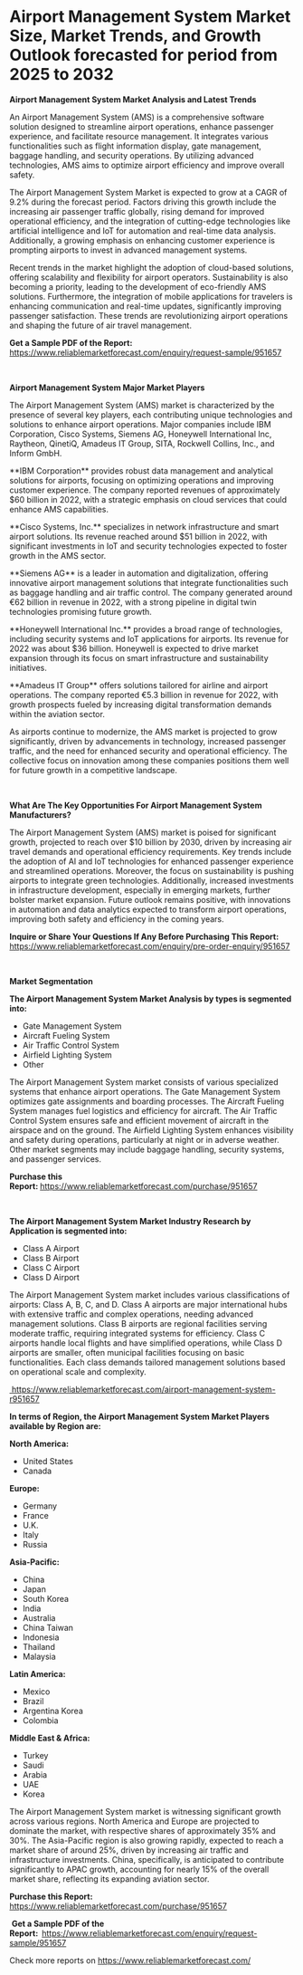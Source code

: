 <p><h1>Airport Management System Market Size, Market Trends, and Growth Outlook forecasted for period from 2025 to 2032</h1></p><p><strong>Airport Management System Market Analysis and Latest Trends</strong></p>
<p><p>An Airport Management System (AMS) is a comprehensive software solution designed to streamline airport operations, enhance passenger experience, and facilitate resource management. It integrates various functionalities such as flight information display, gate management, baggage handling, and security operations. By utilizing advanced technologies, AMS aims to optimize airport efficiency and improve overall safety.</p><p>The Airport Management System Market is expected to grow at a CAGR of 9.2% during the forecast period. Factors driving this growth include the increasing air passenger traffic globally, rising demand for improved operational efficiency, and the integration of cutting-edge technologies like artificial intelligence and IoT for automation and real-time data analysis. Additionally, a growing emphasis on enhancing customer experience is prompting airports to invest in advanced management systems.</p><p>Recent trends in the market highlight the adoption of cloud-based solutions, offering scalability and flexibility for airport operators. Sustainability is also becoming a priority, leading to the development of eco-friendly AMS solutions. Furthermore, the integration of mobile applications for travelers is enhancing communication and real-time updates, significantly improving passenger satisfaction. These trends are revolutionizing airport operations and shaping the future of air travel management.</p></p>
<p><strong>Get a Sample PDF of the Report:&nbsp;</strong> <a href="https://www.reliablemarketforecast.com/enquiry/request-sample/951657?utm_campaign=3283&utm_medium=2&utm_source=Github&utm_content=ia&utm_term=06032025&utm_id=airport-management-system">https://www.reliablemarketforecast.com/enquiry/request-sample/951657</a></p>
<p>&nbsp;</p>
<p><strong>Airport Management System Major Market Players</strong></p>
<p><p>The Airport Management System (AMS) market is characterized by the presence of several key players, each contributing unique technologies and solutions to enhance airport operations. Major companies include IBM Corporation, Cisco Systems, Siemens AG, Honeywell International Inc, Raytheon, QinetiQ, Amadeus IT Group, SITA, Rockwell Collins, Inc., and Inform GmbH.</p><p>**IBM Corporation** provides robust data management and analytical solutions for airports, focusing on optimizing operations and improving customer experience. The company reported revenues of approximately $60 billion in 2022, with a strategic emphasis on cloud services that could enhance AMS capabilities.</p><p>**Cisco Systems, Inc.** specializes in network infrastructure and smart airport solutions. Its revenue reached around $51 billion in 2022, with significant investments in IoT and security technologies expected to foster growth in the AMS sector.</p><p>**Siemens AG** is a leader in automation and digitalization, offering innovative airport management solutions that integrate functionalities such as baggage handling and air traffic control. The company generated around €62 billion in revenue in 2022, with a strong pipeline in digital twin technologies promising future growth.</p><p>**Honeywell International Inc.** provides a broad range of technologies, including security systems and IoT applications for airports. Its revenue for 2022 was about $36 billion. Honeywell is expected to drive market expansion through its focus on smart infrastructure and sustainability initiatives.</p><p>**Amadeus IT Group** offers solutions tailored for airline and airport operations. The company reported €5.3 billion in revenue for 2022, with growth prospects fueled by increasing digital transformation demands within the aviation sector.</p><p>As airports continue to modernize, the AMS market is projected to grow significantly, driven by advancements in technology, increased passenger traffic, and the need for enhanced security and operational efficiency. The collective focus on innovation among these companies positions them well for future growth in a competitive landscape.</p></p>
<p>&nbsp;</p>
<p><strong>What Are The Key Opportunities For Airport Management System Manufacturers?</strong></p>
<p><p>The Airport Management System (AMS) market is poised for significant growth, projected to reach over $10 billion by 2030, driven by increasing air travel demands and operational efficiency requirements. Key trends include the adoption of AI and IoT technologies for enhanced passenger experience and streamlined operations. Moreover, the focus on sustainability is pushing airports to integrate green technologies. Additionally, increased investments in infrastructure development, especially in emerging markets, further bolster market expansion. Future outlook remains positive, with innovations in automation and data analytics expected to transform airport operations, improving both safety and efficiency in the coming years.</p></p>
<p><strong>Inquire or Share Your Questions If Any Before Purchasing This Report:</strong> <a href="https://www.reliablemarketforecast.com/enquiry/pre-order-enquiry/951657?utm_campaign=3283&utm_medium=2&utm_source=Github&utm_content=ia&utm_term=06032025&utm_id=airport-management-system">https://www.reliablemarketforecast.com/enquiry/pre-order-enquiry/951657</a></p>
<p>&nbsp;</p>
<p><strong>Market Segmentation</strong></p>
<p><strong>The Airport Management System Market Analysis by types is segmented into:</strong></p>
<p><ul><li>Gate Management System</li><li>Aircraft Fueling System</li><li>Air Traffic Control System</li><li>Airfield Lighting System</li><li>Other</li></ul></p>
<p><p>The Airport Management System market consists of various specialized systems that enhance airport operations. The Gate Management System optimizes gate assignments and boarding processes. The Aircraft Fueling System manages fuel logistics and efficiency for aircraft. The Air Traffic Control System ensures safe and efficient movement of aircraft in the airspace and on the ground. The Airfield Lighting System enhances visibility and safety during operations, particularly at night or in adverse weather. Other market segments may include baggage handling, security systems, and passenger services.</p></p>
<p><strong>Purchase this Report:&nbsp;</strong><a href="https://www.reliablemarketforecast.com/purchase/951657?utm_campaign=3283&utm_medium=2&utm_source=Github&utm_content=ia&utm_term=06032025&utm_id=airport-management-system">https://www.reliablemarketforecast.com/purchase/951657</a></p>
<p>&nbsp;</p>
<p><strong>The Airport Management System Market Industry Research by Application is segmented into:</strong></p>
<p><ul><li>Class A Airport</li><li>Class B Airport</li><li>Class C Airport</li><li>Class D Airport</li></ul></p>
<p><p>The Airport Management System market includes various classifications of airports: Class A, B, C, and D. Class A airports are major international hubs with extensive traffic and complex operations, needing advanced management solutions. Class B airports are regional facilities serving moderate traffic, requiring integrated systems for efficiency. Class C airports handle local flights and have simplified operations, while Class D airports are smaller, often municipal facilities focusing on basic functionalities. Each class demands tailored management solutions based on operational scale and complexity.</p></p>
<p><a href="https://www.reliablemarketforecast.com/airport-management-system-r951657?utm_campaign=3283&utm_medium=2&utm_source=Github&utm_content=ia&utm_term=06032025&utm_id=airport-management-system">&nbsp;https://www.reliablemarketforecast.com/airport-management-system-r951657</a></p>
<p><strong>In terms of Region, the Airport Management System Market Players available by Region are:</strong></p>
<p>
    <p> <strong> North America: </strong>
        <ul>
            <li>United States</li>
            <li>Canada</li>
        </ul>
        </p> 
    <p> <strong> Europe: </strong>
        <ul>
            <li>Germany</li>
            <li>France</li>
            <li>U.K.</li>
            <li>Italy</li>
            <li>Russia</li>
        </ul>
        </p> 
    <p> <strong> Asia-Pacific: </strong>
        <ul>
            <li>China</li>
            <li>Japan</li>
            <li>South Korea</li>
            <li>India</li>
            <li>Australia</li>
            <li>China Taiwan</li>
            <li>Indonesia</li>
            <li>Thailand</li>
            <li>Malaysia</li>
        </ul>
        </p> 
    <p> <strong> Latin America: </strong>
        <ul>
            <li>Mexico</li>
            <li>Brazil</li>
            <li>Argentina Korea</li>
            <li>Colombia</li>
        </ul>
        </p> 
    <p> <strong> Middle East & Africa: </strong>
        <ul>
            <li>Turkey</li>
            <li>Saudi</li>
            <li>Arabia</li>
            <li>UAE</li>
            <li>Korea</li>
        </ul>
    </p>
    </p>
<p><p>The Airport Management System market is witnessing significant growth across various regions. North America and Europe are projected to dominate the market, with respective shares of approximately 35% and 30%. The Asia-Pacific region is also growing rapidly, expected to reach a market share of around 25%, driven by increasing air traffic and infrastructure investments. China, specifically, is anticipated to contribute significantly to APAC growth, accounting for nearly 15% of the overall market share, reflecting its expanding aviation sector.</p></p>
<p><strong>Purchase this Report: </strong><a href="https://www.reliablemarketforecast.com/purchase/951657?utm_campaign=3283&utm_medium=2&utm_source=Github&utm_content=ia&utm_term=06032025&utm_id=airport-management-system">https://www.reliablemarketforecast.com/purchase/951657</a></p>
<p>&nbsp;<strong>Get a Sample PDF of the Report:&nbsp;&nbsp;</strong><a href="https://www.reliablemarketforecast.com/enquiry/request-sample/951657?utm_campaign=3283&utm_medium=2&utm_source=Github&utm_content=ia&utm_term=06032025&utm_id=airport-management-system">https://www.reliablemarketforecast.com/enquiry/request-sample/951657</a></p>
<p><strong></strong></p>
<p>Check more reports on <a href="https://www.reliablemarketforecast.com/?utm_campaign=3283&utm_medium=2&utm_source=Github&utm_content=ia&utm_term=06032025&utm_id=airport-management-system">https://www.reliablemarketforecast.com/</a></p>